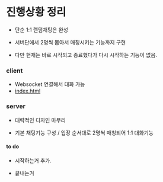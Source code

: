 # 진행상황 정리

- 단순 1:1 랜덤채팅은 완성
  
- 서버단에서 2명씩 뽑아서 매칭시키는 기능까지 구현
  
- 다만 현재는 바로 시작되고 종료했다가 다시 시작하는 기능이 없음.
  

### client

- Websocket 연결해서 대화 가능
- [index.html](./index.html)

### server

- 대략적인 디자인 마무리
  
- 기본 채팅기능 구성 / 입장 순서대로 2명씩 매칭되어 1:1 대화기능
  

#### to do

- 시작하는거 추가.
  
- 끝내는거

